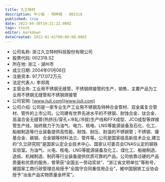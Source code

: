 ```yaml
---
title: 久立特材
description: 中小板 - 特种钢 - 002318
published: true
date: 2022-04-30T19:21:22.000Z
tags: stock
editor: markdown
dateCreated: 2022-01-01T00:00:00.000Z
---
```


- 公司名称: 浙江久立特材科技股份有限公司
- 股票代码: 002318.SZ
- 所在地: 浙江 - 湖州市
- 成立日期: 2004年01月08日
- 注册资本: 97,717.072万元
- 法定代表人: 李郑周
- 主营业务: 工业用不锈钢无缝管，不锈钢焊接管的生产，销售，主要产品为工业用不锈钢无缝管和不锈钢焊接管
- 公司官网: [www.jiuli.com](www.jiuli.com)
- 公司介绍: 公司是一家专业生产工业用不锈钢及特种合金管材、双金属复合管材、管件的上市公司。公司建有世界先进水平的不锈钢、耐蚀合金、钛合金、高温合金无缝管(热挤压/穿孔+冷轧/冷拔)生产线和FFX成型、JCO成型等焊接管生产线，始终致力于为油气、电力、核电、LNG等能源装备及石化、化工、船舶制造等行业装备提供高性能、耐蚀、耐压、耐温的不锈钢管；不锈钢、镍基合金、碳钢、合金钢等材料法兰、管件等。公司是国家级高新技术企业,建立的“久立研究院”是国家认定企业技术中心、国家认可委员会CNAS认定的钢铁实验室。为油气、火电、核电、LNG等能源装备及化工、煤化工、船舶制造、造纸、机械制造、制药等行业装备提供优质可靠的产品。公司依靠过硬的产品质量和优质的服务，曾荣获“全国五一劳动奖状”、“浙江省文明单位”等称号，被国家工商行政管理总局授予“全国守合同重信用企业”，被中国钢铁工业协会授予“冶金产品实物质量金杯奖”。


